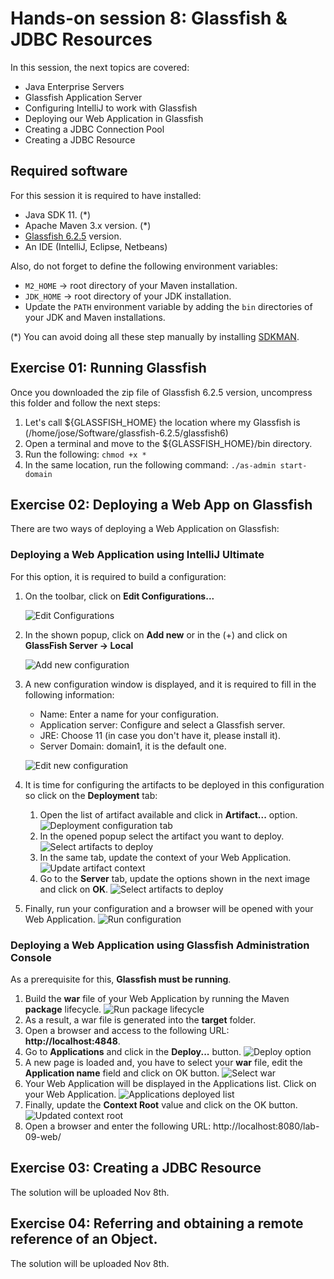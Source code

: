 
# Hands-on session 8: Glassfish & JDBC Resources

In this session, the next topics are covered:

- Java Enterprise Servers 
- Glassfish Application Server
- Configuring IntelliJ to work with Glassfish
- Deploying our Web Application in Glassfish
- Creating a JDBC Connection Pool
- Creating a JDBC Resource


## Required software

For this session it is required to have installed:

- Java SDK 11. (*)
- Apache Maven 3.x version. (*)
- [Glassfish 6.2.5](https://www.eclipse.org/downloads/download.php?file=/ee4j/glassfish/glassfish-6.2.5.zip) version.
- An IDE (IntelliJ, Eclipse, Netbeans)

Also, do not forget to define the following environment variables:

- `M2_HOME` -> root directory of your Maven installation.
- `JDK_HOME` -> root directory of your JDK installation.
- Update the `PATH` environment variable by adding the `bin` directories of your JDK and Maven installations.

(*) You can avoid doing all these step manually by installing
[SDKMAN](https://sdkman.io/).


## Exercise 01: Running Glassfish

Once you downloaded the zip file of Glassfish 6.2.5 version, uncompress this folder and follow the next steps:

1. Let's call ${GLASSFISH_HOME} the location where my Glassfish is (/home/jose/Software/glassfish-6.2.5/glassfish6)
2. Open a terminal and move to the ${GLASSFISH_HOME}/bin directory. 
3. Run the following: `chmod +x *`
4. In the same location, run the following command: `./as-admin start-domain`

## Exercise 02: Deploying a Web App on Glassfish

There are two ways of deploying a Web Application on Glassfish:

### Deploying a Web Application using IntelliJ Ultimate

For this option, it is required to build a configuration:

1. On the toolbar, click on **Edit Configurations...**

   ![Edit Configurations](images/e2_p1_configuration.png "Edit Configurations")

2. In the shown popup, click on **Add new** or in the (+) and click on **GlassFish Server -> Local**

   ![Add new configuration](images/e2_p1_new_configuration.png "Add new configuration")

3. A new configuration window is displayed, and it is required to fill in the following information:
   - Name: Enter a name for your configuration.
   - Application server: Configure and select a Glassfish server.
   - JRE: Choose 11 (in case you don't have it, please install it).
   - Server Domain: domain1, it is the default one.

   ![Edit new configuration](images/e2_p1_step1_configuration.png "Edit new configuration")

4. It is time for configuring the artifacts to be deployed in this configuration so click on the **Deployment** tab:

   1. Open the list of artifact available and click in **Artifact...** option.
   ![Deployment configuration tab](images/e2_p1_step2_configuration.png "Deployment configuration tab")
   2. In the opened popup select the artifact you want to deploy.
   ![Select artifacts to deploy](images/e2_p1_step2_configuration_artifact_selection.png "Select artifacts to deploy")
   3. In the same tab, update the context of your Web Application.
   ![Update artifact context](images/e2_p1_step2_configuration_custom_context.png "Update artifact context")
   4. Go to the **Server** tab, update the options shown in the next image and click on **OK**.
   ![Select artifacts to deploy](images/e2_p1_step3.png "Select artifacts to deploy")

5. Finally, run your configuration and a browser will be opened with your Web Application.
   ![Run configuration](images/e2_p1_step4.png "Run configuration")


### Deploying a Web Application using Glassfish Administration Console

As a prerequisite for this, **Glassfish must be running**. 

1. Build the **war** file of your Web Application by running the Maven **package** lifecycle.
![Run package lifecycle](images/e2_p2_war_generation.png "Run package lifecycle")
2. As a result, a war file is generated into the **target** folder.
3. Open a browser and access to the following URL: **http://localhost:4848**.
4. Go to **Applications** and click in the **Deploy...** button.
![Deploy option](images/e2_p2_deploy_application.png "Deploy option")
5. A new page is loaded and, you have to select your **war** file, edit the **Application name** field and click on OK button.
![Select war](images/e2_p2_upload_war.png "Select war")
6. Your Web Application will be displayed in the Applications list. Click on your Web Application.
![Applications deployed list](images/e2_p2_list_apps.png "Applications deployed list")
7. Finally, update the **Context Root** value and click on the OK button.
![Updated context root](images/e2_p2_update_context.png "Updated context root")
8. Open a browser and enter the following URL: http://localhost:8080/lab-09-web/

## Exercise 03: Creating a JDBC Resource

The solution will be uploaded Nov 8th.

## Exercise 04: Referring and obtaining a remote reference of an Object.

The solution will be uploaded Nov 8th.